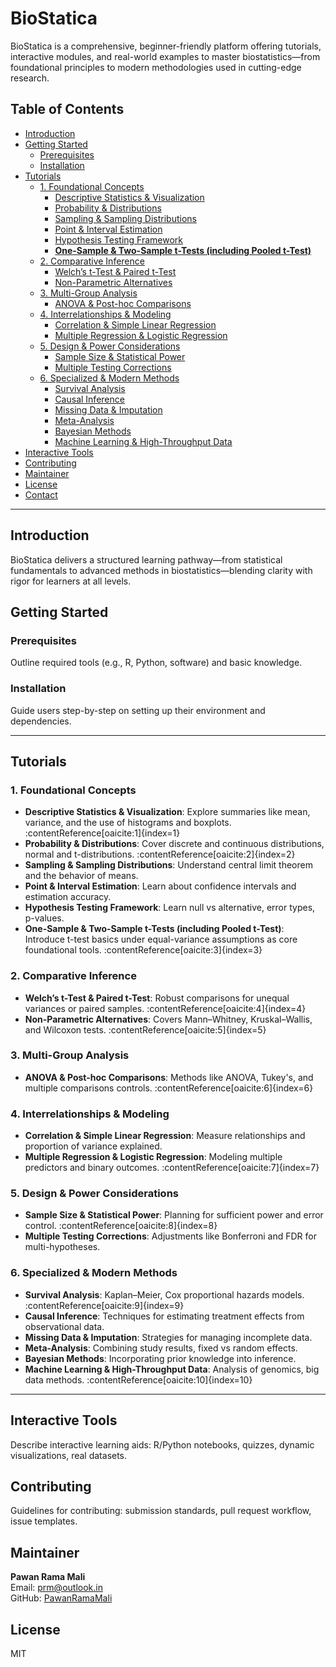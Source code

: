 # BioStatica

BioStatica is a comprehensive, beginner-friendly platform offering tutorials, interactive modules, and real-world examples to master biostatistics—from foundational principles to modern methodologies used in cutting-edge research.

## Table of Contents

- [Introduction](#introduction)  
- [Getting Started](#getting-started)  
  - [Prerequisites](#prerequisites)  
  - [Installation](#installation)  
- [Tutorials](#tutorials)  
  - [1. Foundational Concepts](#1-foundational-concepts)  
    - [Descriptive Statistics & Visualization](#descriptive-statistics--visualization)  
    - [Probability & Distributions](#probability--distributions)  
    - [Sampling & Sampling Distributions](#sampling--sampling-distributions)  
    - [Point & Interval Estimation](#point--interval-estimation)  
    - [Hypothesis Testing Framework](#hypothesis-testing-framework)  
    - **[One-Sample & Two-Sample t-Tests (including Pooled t-Test)](#one-sample--two-sample-t-tests-including-pooled-t-test)**  
  - [2. Comparative Inference](#2-comparative-inference)  
    - [Welch’s t-Test & Paired t-Test](#welchs-t-test--paired-t-test)  
    - [Non-Parametric Alternatives](#non-parametric-alternatives)  
  - [3. Multi-Group Analysis](#3-multi-group-analysis)  
    - [ANOVA & Post-hoc Comparisons](#anova--post-hoc-comparisons)  
  - [4. Interrelationships & Modeling](#4-interrelationships--modeling)  
    - [Correlation & Simple Linear Regression](#correlation--simple-linear-regression)  
    - [Multiple Regression & Logistic Regression](#multiple-regression--logistic-regression)  
  - [5. Design & Power Considerations](#5-design--power-considerations)  
    - [Sample Size & Statistical Power](#sample-size--statistical-power)  
    - [Multiple Testing Corrections](#multiple-testing-corrections)  
  - [6. Specialized & Modern Methods](#6-specialized--modern-methods)  
    - [Survival Analysis](#survival-analysis)  
    - [Causal Inference](#causal-inference)  
    - [Missing Data & Imputation](#missing-data--imputation)  
    - [Meta-Analysis](#meta-analysis)  
    - [Bayesian Methods](#bayesian-methods)  
    - [Machine Learning & High-Throughput Data](#machine-learning--high-throughput-data)  
- [Interactive Tools](#interactive-tools)  
- [Contributing](#contributing)  
- [Maintainer](#maintainer)  
- [License](#license)  
- [Contact](#contact)

---

## Introduction

BioStatica delivers a structured learning pathway—from statistical fundamentals to advanced methods in biostatistics—blending clarity with rigor for learners at all levels.

## Getting Started

### Prerequisites
Outline required tools (e.g., R, Python, software) and basic knowledge.

### Installation
Guide users step-by-step on setting up their environment and dependencies.

---

## Tutorials

### 1. Foundational Concepts

- **Descriptive Statistics & Visualization**: Explore summaries like mean, variance, and the use of histograms and boxplots. :contentReference[oaicite:1]{index=1}
- **Probability & Distributions**: Cover discrete and continuous distributions, normal and t-distributions. :contentReference[oaicite:2]{index=2}
- **Sampling & Sampling Distributions**: Understand central limit theorem and the behavior of means.
- **Point & Interval Estimation**: Learn about confidence intervals and estimation accuracy.
- **Hypothesis Testing Framework**: Learn null vs alternative, error types, p-values.
- **One-Sample & Two-Sample t-Tests (including Pooled t-Test)**: Introduce t-test basics under equal-variance assumptions as core foundational tools. :contentReference[oaicite:3]{index=3}

### 2. Comparative Inference

- **Welch’s t-Test & Paired t-Test**: Robust comparisons for unequal variances or paired samples. :contentReference[oaicite:4]{index=4}
- **Non-Parametric Alternatives**: Covers Mann–Whitney, Kruskal–Wallis, and Wilcoxon tests. :contentReference[oaicite:5]{index=5}

### 3. Multi-Group Analysis

- **ANOVA & Post-hoc Comparisons**: Methods like ANOVA, Tukey's, and multiple comparisons controls. :contentReference[oaicite:6]{index=6}

### 4. Interrelationships & Modeling

- **Correlation & Simple Linear Regression**: Measure relationships and proportion of variance explained.
- **Multiple Regression & Logistic Regression**: Modeling multiple predictors and binary outcomes. :contentReference[oaicite:7]{index=7}

### 5. Design & Power Considerations

- **Sample Size & Statistical Power**: Planning for sufficient power and error control. :contentReference[oaicite:8]{index=8}
- **Multiple Testing Corrections**: Adjustments like Bonferroni and FDR for multi-hypotheses.

### 6. Specialized & Modern Methods

- **Survival Analysis**: Kaplan–Meier, Cox proportional hazards models. :contentReference[oaicite:9]{index=9}
- **Causal Inference**: Techniques for estimating treatment effects from observational data.
- **Missing Data & Imputation**: Strategies for managing incomplete data.
- **Meta-Analysis**: Combining study results, fixed vs random effects.
- **Bayesian Methods**: Incorporating prior knowledge into inference.
- **Machine Learning & High-Throughput Data**: Analysis of genomics, big data methods. :contentReference[oaicite:10]{index=10}

---

## Interactive Tools

Describe interactive learning aids: R/Python notebooks, quizzes, dynamic visualizations, real datasets.

## Contributing

Guidelines for contributing: submission standards, pull request workflow, issue templates.

## Maintainer

**Pawan Rama Mali**  
Email: [prm@outlook.in](mailto:prm@outlook.in)  
GitHub: [PawanRamaMali](https://github.com/PawanRamaMali)

## License

MIT
